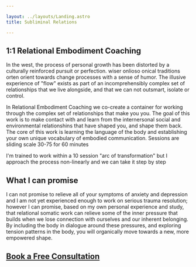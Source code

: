 ```yaml
---

layout: ../layouts/Landing.astro
title: Subliminal Relations

---
```


## 1:1 Relational Embodiment Coaching

In the west, the process of personal growth has been distorted by a culturally reinforced pursuit or perfection. wiser onlioso onical traditions orten orient towards change processes with a sense of humor. The illusive experience of "flow" exists as part of an incomprehensibly complex set of relationships that we live alongside, and that we can not outsmart, isolate or control.

In Relational Embodiment Coaching we co-create a container for working through the complex set of relationships that make you you. The goal of this work is to make contact with and learn from the internersonal social and environmental relationshins that have shaped you, and shape them back. The core of this work is learning the language of the body and establishing your own unique vocabulary of embodied communication. Sessions are sliding scale 30-75 for 60 minutes

I'm trained to work within a 10 session "arc of transformation" but I approach the process non-linearly and we can take it step by step

## What I can promise

I can not promise to relieve all of your symptoms of anxiety and depression and I am not yet experienced enough to work on serious trauma resolution; however I can promise, based on my own personal experience and study, that relational somatic work can relieve some of the inner pressure that builds when we lose connection with ourselves and our inherent belonging. By including the body in dialogue around these pressures, and exploring tension patterns in the body, you will organically move towards a new, more empowered shape.

## [Book a Free Consultation](http://google.com)
